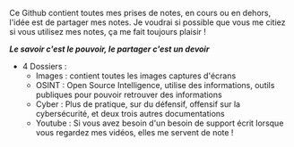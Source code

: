 Ce Github contient toutes mes prises de notes, en cours ou en dehors, l'idée est de partager mes notes.
Je voudrai si possible que vous me citiez si vous utilisez mes notes, ça me fait toujours plaisir ! 

***Le savoir c'est le pouvoir, le partager c'est un devoir***

* 4 Dossiers :
    * Images : contient toutes les images captures d'écrans 
    * OSINT : Open Source Intelligence, utilise des informations, outils publiques pour pouvoir retrouver des informations 
    * Cyber : Plus de pratique, sur du défensif, offensif sur la cybersécurité, et deux trois autres documentations
    * Youtube : Si vous avez besoin d'un besoin de support écrit lorsque vous regardez mes vidéos, elles me servent de note ! 